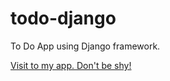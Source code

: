 # todo-django
To Do App using Django framework.

[Visit to my app. Don't be shy!](https://todo-uz.herokuapp.com/)